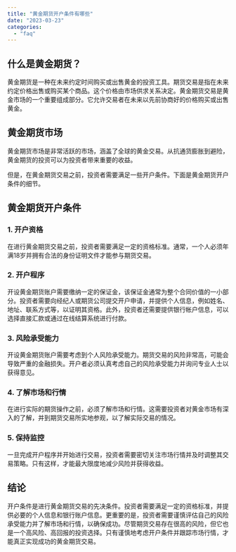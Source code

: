 ```yaml
---
title: "黄金期货开户条件有哪些"
date: "2023-03-23"
categories: 
  - "faq"
---
```


## 什么是黄金期货？

黄金期货是一种在未来约定时间购买或出售黄金的投资工具。期货交易是指在未来约定价格出售或购买某个商品。这个价格由市场供求关系决定。黄金期货交易是黄金市场的一个重要组成部分。它允许交易者在未来以先前协商好的价格购买或出售黄金。

## 黄金期货市场

黄金期货市场是非常活跃的市场，涵盖了全球的黄金交易。从抗通货膨胀到避险，黄金期货的投资可以为投资者带来重要的收益。

但是，在黄金期货交易之前，投资者需要满足一些开户条件。下面是黄金期货开户条件的细节。

## 黄金期货开户条件

### 1\. 开户资格

在进行黄金期货交易之前，投资者需要满足一定的资格标准。通常，一个人必须年满18岁并拥有合法的身份证明文件才能参与期货交易。

### 2\. 开户程序

开设黄金期货账户需要缴纳一定的保证金，该保证金通常为整个合同价值的一小部分。投资者需要向经纪人或期货公司提交开户申请，并提供个人信息，例如姓名、地址、联系方式等，以证明其资格。此外，投资者还需要提供银行帐户信息，可以选择直接汇款或通过在线结算系统进行付款。

### 3\. 风险承受能力

开设黄金期货账户需要考虑到个人风险承受能力。期货交易的风险非常高，可能会导致严重的金融损失。开户者必须认真考虑自己的风险承受能力并询问专业人士以获得意见。

### 4\. 了解市场和行情

在进行实际的期货操作之前，必须了解市场和行情。这需要投资者对黄金市场有深入的了解，并到期货交易所实地参观，以了解实际交易的情况。

### 5\. 保持监控

一旦完成开户程序并开始进行交易，投资者需要密切关注市场行情并及时调整其交易策略。只有这样，才能最大限度地减少风险并获得收益。

## 结论

开户条件是进行黄金期货交易的先决条件。投资者需要满足一定的资格标准，并提供必要的个人信息和银行账户信息。更重要的是，投资者需要谨慎评估自己的风险承受能力并了解市场和行情，以确保成功。尽管期货交易存在很高的风险，但它也是一个高风险、高回报的投资选择。只有谨慎地考虑开户条件并跟踪市场行情，才能真正实现成功的黄金期货交易。
